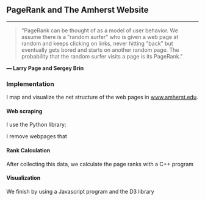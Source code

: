 ## PageRank and The Amherst Website

---

> "PageRank can be thought of as a model of user behavior. We assume there is a "random surfer" who is given a web page at random and keeps clicking on links, never hitting "back" but eventually gets bored and starts on another random page. The probability that the random surfer visits a page is its PageRank."

**— Larry Page and Sergey Brin**

### Implementation

I map and visualize the net structure of the web pages in www.amherst.edu. 

#### Web scraping

I use the Python library:

I remove webpages that 

#### Rank Calculation

After collecting this data, we calculate the page ranks with a C++ program

#### Visualization

We finish by using a Javascript program and the D3 library
